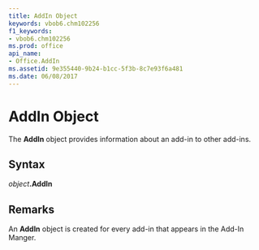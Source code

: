 ```yaml
---
title: AddIn Object
keywords: vbob6.chm102256
f1_keywords:
- vbob6.chm102256
ms.prod: office
api_name:
- Office.AddIn
ms.assetid: 9e355440-9b24-b1cc-5f3b-8c7e93f6a481
ms.date: 06/08/2017
---
```



# AddIn Object



The  **AddIn** object provides information about an add-in to other add-ins.

## Syntax

_object_**.AddIn**

## Remarks

An  **AddIn** object is created for every add-in that appears in the Add-In Manger.

